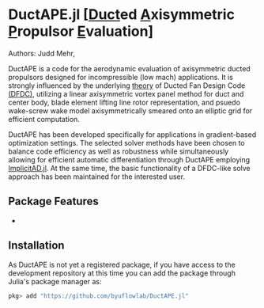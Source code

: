 # DuctAPE.jl [[Duct](#)ed [A](#)xisymmetric [P](#)ropulsor [E](#)valuation]

Authors: Judd Mehr,

DuctAPE is a code for the aerodynamic evaluation of axisymmetric ducted propulsors designed for incompressible (low mach) applications.
It is strongly influenced by the underlying [theory](https://web.mit.edu/drela/Public/web/dfdc/DFDCtheory12-31.pdf) of Ducted Fan Design Code [(DFDC)](https://web.mit.edu/drela/Public/web/dfdc/), utilizing a linear axisymmetric vortex panel method for duct and center body, blade element lifting line rotor representation, and psuedo wake-screw wake model axisymmetrically smeared onto an elliptic grid for efficient computation.

DuctAPE has been developed specifically for applications in gradient-based optimization settings. <!-- add citations later -->
The selected solver methods have been chosen to balance code efficiency as well as robustness while simultaneously allowing for efficient automatic differentiation through DuctAPE employing [ImplicitAD.jl](https://flow.byu.edu/ImplicitAD.jl/dev/).
At the same time, the basic functionality of a DFDC-like solve approach has been maintained for the interested user.

## Package Features

-

## Installation

As DuctAPE is not yet a registered package, if you have access to the development repository at this time you can add the package through Julia's package manager as:

```julia
pkg> add "https://github.com/byuflowlab/DuctAPE.jl"
```
